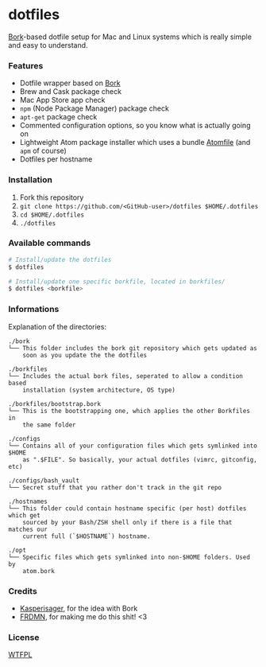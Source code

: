 dotfiles
========

[Bork](https://github.com/mattly/bork)-based dotfile setup for Mac and Linux systems which is really simple and easy to understand.

### Features

* Dotfile wrapper based on [Bork](https://github.com/mattly/bork)
* Brew and Cask package check
* Mac App Store app check
* `npm` (Node Package Manager) package check
* `apt-get` package check
* Commented configuration options, so you know what is actually going on
* Lightweight Atom package installer which uses a bundle [Atomfile](opt/Atomfile) (and `apm` of course)
* Dotfiles per hostname

### Installation

1. Fork this repository
2. `git clone https://github.com/<GitHub-user>/dotfiles $HOME/.dotfiles`
3. `cd $HOME/.dotfiles`
4. `./dotfiles`

### Available commands

```sh
# Install/update the dotfiles
$ dotfiles

# Install/update one specific borkfile, located in borkfiles/
$ dotfiles <borkfile>
```

### Informations

Explanation of the directories:

```
./bork
└── This folder includes the bork git repository which gets updated as
    soon as you update the the dotfiles

./borkfiles
└── Includes the actual bork files, seperated to allow a condition based
    installation (system architecture, OS type)

./borkfiles/bootstrap.bork
└── This is the bootstrapping one, which applies the other Borkfiles in
    the same folder

./configs
└── Contains all of your configuration files which gets symlinked into $HOME
    as ".$FILE". So basically, your actual dotfiles (vimrc, gitconfig, etc)

./configs/bash_vault
└── Secret stuff that you rather don't track in the git repo

./hostnames
└── This folder could contain hostname specific (per host) dotfiles which get
    sourced by your Bash/ZSH shell only if there is a file that matches our
    current full (`$HOSTNAME`) hostname.

./opt
└── Specific files which gets symlinked into non-$HOME folders. Used by
    atom.bork
```

### Credits

* [Kasperisager](https://github.com/kasperisager), for the idea with Bork
* [FRDMN](https://github.com/frdmn), for making me do this shit! <3

### License

[WTFPL](LICENSE)
